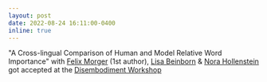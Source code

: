 ```yaml
---
layout: post
date: 2022-08-24 16:11:00-0400
inline: true
---
```

"A Cross-lingual Comparison of Human and Model Relative Word Importance" with 
[Felix Morger](https://www.gu.se/en/about/find-staff/felixmorger) (1st author), 
[Lisa Beinborn](https://beinborn.eu) & [Nora Hollenstein](https://norahollenstein.github.io)
got accepted at the [Disembodiment Workshop](https://sites.google.com/view/disembodiment/call-for-papers)